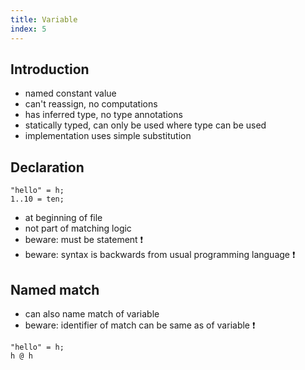 ```yaml
---
title: Variable
index: 5
---
```


## Introduction

- named constant value
- can't reassign, no computations
- has inferred type, no type annotations
- statically typed, can only be used where type can be used
- implementation uses simple substitution



## Declaration

```
"hello" = h;
1..10 = ten;
```

- at beginning of file
- not part of matching logic
- beware: must be statement ❗️
- beware: syntax is backwards from usual programming language ❗️



## Named match

- can also name match of variable
- beware: identifier of match can be same as of variable ❗️

```
"hello" = h;
h @ h
```